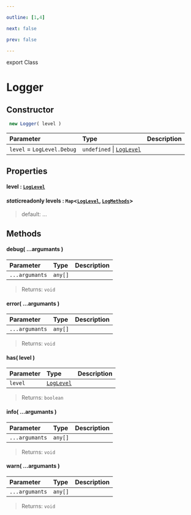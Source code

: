 ```yaml
---

outline: [1,4]

next: false

prev: false

---
```


export Class
# Logger

## Constructor
```ts
 new Logger( level )
 ```
| Parameter | Type | Description |
| :--- | :--- | :--- |
| `level` = `LogLevel.Debug` | `undefined` \| [`LogLevel`](../enumerations/LogLevel.md) | |

## Properties

#### level : [`LogLevel`](../enumerations/LogLevel.md)

#### $static$readonly levels : `Map`<[`LogLevel`](../enumerations/LogLevel.md), [`LogMethods`](../type-aliases/LogMethods.md)>
 
 > default: ...

## Methods

#### debug( ...argumants )
| Parameter | Type | Description |
| :--- | :--- | :--- |
| `...argumants` | `any[]` | |
> 
> 
> Returns: `void`

#### error( ...argumants )
| Parameter | Type | Description |
| :--- | :--- | :--- |
| `...argumants` | `any[]` | |
> 
> 
> Returns: `void`

#### has( level )
| Parameter | Type | Description |
| :--- | :--- | :--- |
| `level` | [`LogLevel`](../enumerations/LogLevel.md) | |
> 
> 
> Returns: `boolean`

#### info( ...argumants )
| Parameter | Type | Description |
| :--- | :--- | :--- |
| `...argumants` | `any[]` | |
> 
> 
> Returns: `void`

#### warn( ...argumants )
| Parameter | Type | Description |
| :--- | :--- | :--- |
| `...argumants` | `any[]` | |
> 
> 
> Returns: `void`
